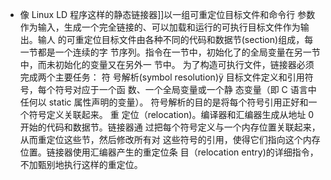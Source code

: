 - 像 Linux LD 程序这样的静态链接器]]以一组可重定位目标文件和命令行
  参数作为输入，生成一个完全链接的、可以加载和运行的可执行目标文件作为输出。输人
  的可重定位目标文件由各种不同的代码和数据节(section)组成，每一节都是一个连续的字
  节序列。指令在一节中，初始化了的全局变量在另一节中，而未初始化的变量又在另外一
  节中。
  为了构造可执行文件，链接器必须完成两个主要任务：
  符
  号解析(symbol resolution)ÿ 目标文件定义和引用符号，每个符号对应于一个函
  数、一个全局变量或一个静 态变量（即 C 语言中任何以 static 属性声明的变量）。
  符号解析的目的是将每个符号引用正好和一个符号定义关联起来。
  重
  定位（relocation)。编译器和汇编器生成从地址 0 开始的代码和数据节。链接器通
  过把每个符号定义与一个内存位置关联起来，从而重定位这些节，然后修改所有对
  这些符号的引用，使得它们指向这个内存位置。链接器使用汇编器产生的重定位条
  目（relocation entry)的详细指令，不加甄别地执行这样的重定位。
